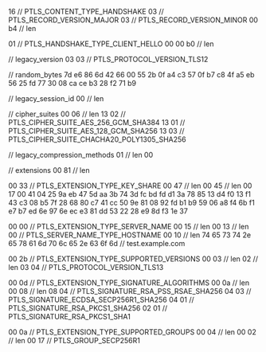16 // PTLS_CONTENT_TYPE_HANDSHAKE
03 // PTLS_RECORD_VERSION_MAJOR
03 // PTLS_RECORD_VERSION_MINOR
00 b4 // len

01 // PTLS_HANDSHAKE_TYPE_CLIENT_HELLO
00 00 b0 // len

// legacy_version
03 03 // PTLS_PROTOCOL_VERSION_TLS12

// random_bytes
7d e6 86 6d 42 66 00 55 2b 0f
a4 c3 57 0f b7 c8 4f a5 eb 56
25 fd 77 30 08 ca ce b3 28 f2
71 b9

// legacy_session_id
00 // len

// cipher_suites
00 06 // len
13 02 // PTLS_CIPHER_SUITE_AES_256_GCM_SHA384
13 01 // PTLS_CIPHER_SUITE_AES_128_GCM_SHA256
13 03 // PTLS_CIPHER_SUITE_CHACHA20_POLY1305_SHA256

// legacy_compression_methods
01 // len
00

// extensions
00 81 // len

00 33 // PTLS_EXTENSION_TYPE_KEY_SHARE
00 47 // len
00 45 // len
00 17 00 41 04 25 9a eb 47 5d
aa 3b 74 3d fc bd fd d1 3a 78
85 13 d4 f0 13 f1 43 c3 08 b5
7f 28 68 80 c7 41 cc 50 9e 81
08 92 fd b1 b9 59 06 a8 f4 6b
f1 e7 b7 ed 6e 97 6e ec e3 81
dd 53 22 28 e9 8d f3 1e 37

00 00 // PTLS_EXTENSION_TYPE_SERVER_NAME
00 15 // len
00 13 // len
00 // PTLS_SERVER_NAME_TYPE_HOSTNAME
00 10 // len
74 65 73 74 2e 65 78 61 6d 70 6c 65 2e 63 6f 6d // test.example.com

00 2b // PTLS_EXTENSION_TYPE_SUPPORTED_VERSIONS
00 03 // len
02 // len
03 04 // PTLS_PROTOCOL_VERSION_TLS13

00 0d // PTLS_EXTENSION_TYPE_SIGNATURE_ALGORITHMS
00 0a // len
00 08 // len
08 04 // PTLS_SIGNATURE_RSA_PSS_RSAE_SHA256
04 03 // PTLS_SIGNATURE_ECDSA_SECP256R1_SHA256
04 01 // PTLS_SIGNATURE_RSA_PKCS1_SHA256
02 01 // PTLS_SIGNATURE_RSA_PKCS1_SHA1

00 0a // PTLS_EXTENSION_TYPE_SUPPORTED_GROUPS
00 04 // len
00 02 // len
00 17 // PTLS_GROUP_SECP256R1